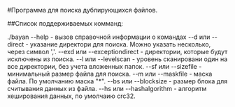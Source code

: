#Программа для поиска дублирующихся файлов.

##Список поддерживаемых комманд:

./bayan --help   - вызов справочной информации о командах
--d  или --direct - указание директори для поиска. Можно указать несколько, через символ ','.
--exd или --exceptiondirect - директории, которые будут исключены из поиска.
--l или --levelscan  - уровень сканировани один на все директории, без учета вложенных папок.
--sf или --sizefile  - минимальный размер файла для поиска.
--m или --maskfile   - маска файла. По умолчанию маска "*".
--bs или --blocksize  - размер блока для считывания данных из файла.
--hs или --hashalgorithm - алгоритм хеширования данных, по умолчаию crc32.
